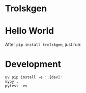 # Trolskgen

# Hello World

After `pip install trolskgen`, just run:


# Development

```
uv pip install -e '.[dev]'
mypy .
pytest -vv
```
